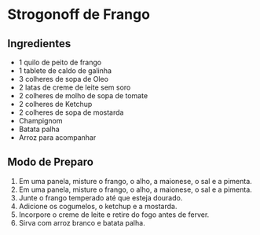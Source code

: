 # Strogonoff de Frango 
## Ingredientes
- 1 quilo de peito de frango
- 1 tablete de caldo de galinha
- 3 colheres de sopa de Oleo
- 2 latas de creme de leite sem soro
- 2 colheres de molho de sopa de tomate
- 2 colheres de Ketchup
- 2 colheres de sopa de mostarda
- Champignom
- Batata palha 
- Arroz para acompanhar 
## Modo de Preparo
1. Em uma panela, misture o frango, o alho, a maionese, o sal e a pimenta.
2. Em uma panela, misture o frango, o alho, a maionese, o sal e a pimenta.
3. Junte o frango temperado até que esteja dourado.
4. Adicione os cogumelos, o ketchup e a mostarda.
5. Incorpore o creme de leite e retire do fogo antes de ferver.
6. Sirva com arroz branco e batata palha.



